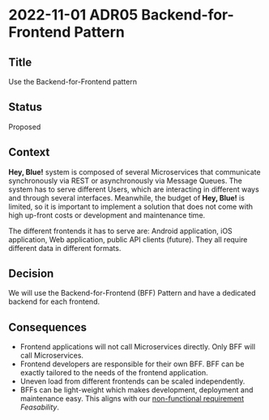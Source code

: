 # 2022-11-01 ADR05 Backend-for-Frontend Pattern
## Title
Use the Backend-for-Frontend pattern

## Status
Proposed

## Context
**Hey, Blue!** system is composed of several Microservices that communicate synchronously via REST or asynchronously via Message Queues. The system has to serve different Users, which are interacting in different ways and through several interfaces. Meanwhile, the budget of **Hey, Blue!** is limited, so it is important to implement a solution that does not come with high up-front costs or development and maintenance time.

The different frontends it has to serve are: Android application, iOS application, Web application, public API clients (future). They all require different data in different formats. 

## Decision
We will use the Backend-for-Frontend (BFF) Pattern and have a dedicated backend for each frontend.

## Consequences
- Frontend applications will not call Microservices directly. Only BFF will call Microservices.
- Frontend developers are responsible for their own BFF. BFF can be exactly tailored to the needs of the frontend application. 
- Uneven load from different frontends can be scaled independently.
- BFFs can be light-weight which makes development, deployment and maintenance easy. This aligns with our [non-functional requirement](../requirements/non-functional-requirements.md) *Feasability*.